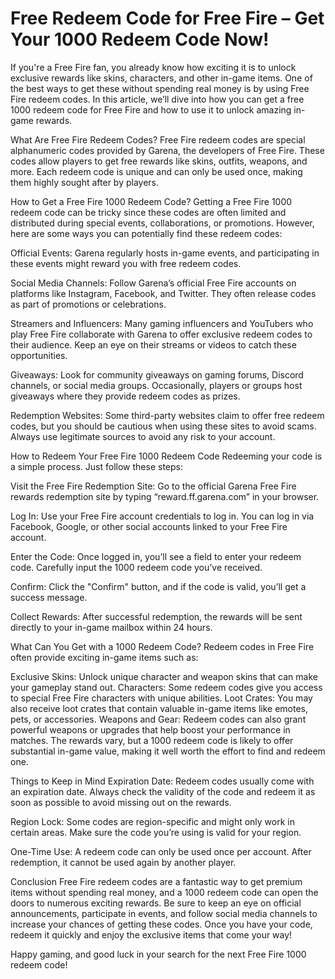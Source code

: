 # Free Redeem Code for Free Fire – Get Your 1000 Redeem Code Now!
If you're a Free Fire fan, you already know how exciting it is to unlock exclusive rewards like skins, characters, and other in-game items. One of the best ways to get these without spending real money is by using Free Fire redeem codes. In this article, we’ll dive into how you can get a free 1000 redeem code for Free Fire and how to use it to unlock amazing in-game rewards.

What Are Free Fire Redeem Codes?
Free Fire redeem codes are special alphanumeric codes provided by Garena, the developers of Free Fire. These codes allow players to get free rewards like skins, outfits, weapons, and more. Each redeem code is unique and can only be used once, making them highly sought after by players.

How to Get a Free Fire 1000 Redeem Code?
Getting a Free Fire 1000 redeem code can be tricky since these codes are often limited and distributed during special events, collaborations, or promotions. However, here are some ways you can potentially find these redeem codes:

Official Events: Garena regularly hosts in-game events, and participating in these events might reward you with free redeem codes.

Social Media Channels: Follow Garena’s official Free Fire accounts on platforms like Instagram, Facebook, and Twitter. They often release codes as part of promotions or celebrations.

Streamers and Influencers: Many gaming influencers and YouTubers who play Free Fire collaborate with Garena to offer exclusive redeem codes to their audience. Keep an eye on their streams or videos to catch these opportunities.

Giveaways: Look for community giveaways on gaming forums, Discord channels, or social media groups. Occasionally, players or groups host giveaways where they provide redeem codes as prizes.

Redemption Websites: Some third-party websites claim to offer free redeem codes, but you should be cautious when using these sites to avoid scams. Always use legitimate sources to avoid any risk to your account.

How to Redeem Your Free Fire 1000 Redeem Code
Redeeming your code is a simple process. Just follow these steps:

Visit the Free Fire Redemption Site: Go to the official Garena Free Fire rewards redemption site by typing “reward.ff.garena.com” in your browser.

Log In: Use your Free Fire account credentials to log in. You can log in via Facebook, Google, or other social accounts linked to your Free Fire account.

Enter the Code: Once logged in, you’ll see a field to enter your redeem code. Carefully input the 1000 redeem code you’ve received.

Confirm: Click the "Confirm" button, and if the code is valid, you’ll get a success message.

Collect Rewards: After successful redemption, the rewards will be sent directly to your in-game mailbox within 24 hours.

What Can You Get with a 1000 Redeem Code?
Redeem codes in Free Fire often provide exciting in-game items such as:

Exclusive Skins: Unlock unique character and weapon skins that can make your gameplay stand out.
Characters: Some redeem codes give you access to special Free Fire characters with unique abilities.
Loot Crates: You may also receive loot crates that contain valuable in-game items like emotes, pets, or accessories.
Weapons and Gear: Redeem codes can also grant powerful weapons or upgrades that help boost your performance in matches.
The rewards vary, but a 1000 redeem code is likely to offer substantial in-game value, making it well worth the effort to find and redeem one.

Things to Keep in Mind
Expiration Date: Redeem codes usually come with an expiration date. Always check the validity of the code and redeem it as soon as possible to avoid missing out on the rewards.

Region Lock: Some codes are region-specific and might only work in certain areas. Make sure the code you’re using is valid for your region.

One-Time Use: A redeem code can only be used once per account. After redemption, it cannot be used again by another player.

Conclusion
Free Fire redeem codes are a fantastic way to get premium items without spending real money, and a 1000 redeem code can open the doors to numerous exciting rewards. Be sure to keep an eye on official announcements, participate in events, and follow social media channels to increase your chances of getting these codes. Once you have your code, redeem it quickly and enjoy the exclusive items that come your way!

Happy gaming, and good luck in your search for the next Free Fire 1000 redeem code!
